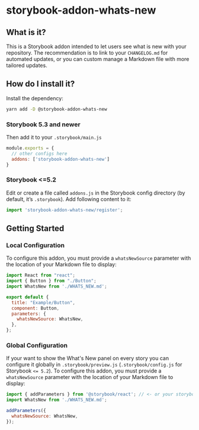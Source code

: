 # storybook-addon-whats-new

## What is it?

This is a Storybook addon intended to let users see what is new with your repository. The recommendation is to link to your `CHANGELOG.md` for automated updates, or you can custom manage a Markdown file with more tailored updates.

## How do I install it?

Install the dependency:

``` sh
yarn add -D @storybook-addon-whats-new
```

### Storybook 5.3 and newer

Then add it to your `.storybook/main.js`

``` js
module.exports = {
  // other configs here
  addons: ['storybook-addon-whats-new']
}
```

### Storybook <=5.2

Edit or create a file called `addons.js` in the Storybook config directory (by default, it’s `.storybook`).
Add following content to it:

``` js
import 'storybook-addon-whats-new/register';
```

## Getting Started

### Local Configuration

To configure this addon, you must provide a `whatsNewSource` parameter with the location of your Markdown file to display:

``` js
import React from "react";
import { Button } from "./Button";
import WhatsNew from './WHATS_NEW.md';

export default {
  title: "Example/Button",
  component: Button,
  parameters: {
    whatsNewSource: WhatsNew,
  },
};
```

### Global Configuration

If your want to show the What's New panel on every story you can configure it globally in `.storybook/preview.js` (`.storybook/config.js` for Storybook `<= 5.2`).
To configure this addon, you must provide a `whatsNewSource` parameter with the location of your Markdown file to display:

``` js
import { addParameters } from '@storybook/react'; // <- or your storybook framework
import WhatsNew from './WHATS_NEW.md';

addParameters({
  whatsNewSource: WhatsNew,
});
```
